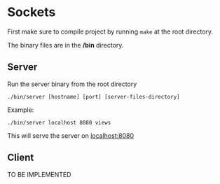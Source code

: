 # Sockets

First make sure to compile project by running `make` at the root directory.

The binary files are in the **/bin** directory.

## Server

Run the server binary from the root directory
```
./bin/server [hostname] [port] [server-files-directory]
```
Example:
```
./bin/server localhost 8080 views
```
This will serve the server on <localhost:8080>

## Client

TO BE IMPLEMENTED
